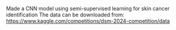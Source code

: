 Made a CNN model using semi-supervised learning for skin cancer identification
The data can be downloaded from:
https://www.kaggle.com/competitions/dsm-2024-competition/data
